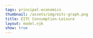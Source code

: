 ```yaml
---
tags: principal-economics
thumbnail: /assets/img/eitc-graph.png
title: EITC Consumption-Leisure
layout: model.njk
show: true
---
```

<script defer>
const myCalculator = new EconVision();
myCalculator.setGraphs({'engine':'desmos','idDiv':'EITCGraph','height':'750px','width':'100','left':'-25','right':'3000','bottom':'-100','top':'18000','copy':true,'expressions':false,'zoomFit':true,'showXAxis':true,'showYAxis':true,'xAxisLabel':'l(hours)       ','yAxisLabel':'C($)'});

//work hours
myCalculator.addSliderInput({'idDiv':'workHours','title':'Work Hours','latex':'H_w','min':'0','max':'10000','step':'1','defaultValue':'2000','listGraphs':[0]});

//hourly wage
myCalculator.addSliderInput({'idDiv':'wagePay','title':'Hourly Wage','latex':'W_{age}','min':'0','max':'100','step':'0.01','defaultValue':'8','listGraphs':[0]});




//drawbaseLine
myCalculator.addExpression({'idDiv':'baseLine','latex':"f_{base}\\left(l\\right)=H_{w}\\cdot W_{age}-l\\cdot W_{age}\\left\\{l\\ge0\\right\\}",'color':'#8d5cff','lineStyle':Desmos.Styles.DASHED,'lineWidth':1,'lineOpacity':0.5,'listGraphs':[0]});
myCalculator.addExpression({'idDiv':'findYintercept','latex':"p_{y}=f_{base}(0)",'color':'#8d5cff','lineStyle':Desmos.Styles.DASHED,'lineWidth':1,'lineOpacity':0.5,'listGraphs':[0]});

myCalculator.line();

//first threshold
myCalculator.addSliderInput({'idDiv':'firstThreshold','title':'Phase-In Amount','latex':'I_1','min':'0','max':'20000','step':'0.01','defaultValue':'5000','listGraphs':[0]});
myCalculator.addSliderInput({'idDiv':'firstThresholdPrecent','title':'Phase-In Rate','latex':'P_1','min':'0.01','max':'1','step':'0.01','defaultValue':'0.2','listGraphs':[0]});

//draw1
myCalculator.addExpression({'idDiv':'firstThresholdDraw','latex':"\\operatorname{polygon}\\left(\\left[\\left(H_{w},0\\right),\\left(H_{w}-\\frac{I_{1}}{W_{age}},I_{1}\\cdot\\left(1+P_{1}\\right)\\right)\\right]\\right)",'color':'#8d5cff','listGraphs':[0]});
//dashedConsumption
myCalculator.addExpression({'idDiv':'firstThresholdDrawDashed','latex':"\\operatorname{polygon}\\left(\\left[\\left(0,I_{1}\\cdot\\left(1+P_{1}\\right)\\right),\\left(H_{w}-\\frac{I_{1}}{W_{age}},I_{1}\\cdot\\left(1+P_{1}\\right)\\right)\\right]\\right)",'color':'#848484','lineStyle':Desmos.Styles.DASHED,'lineWidth':0.5,'listGraphs':[0]});
myCalculator.addExpression({'idDiv':'firstThresholdDrawDashedleisure','latex':"\\operatorname{polygon}\\left(\\left[\\left(\\left(H_{w}-\\frac{I_{1}}{W_{age}}\\right),0\\right),\\left(\\left(H_{w}-\\frac{I_{1}}{W_{age}}\\right),I_{1}\\cdot\\left(1+P_{1}\\right)\\right)\\right]\\right)",'color':'#848484','lineStyle':Desmos.Styles.DASHED,'lineWidth':0.5,'listGraphs':[0]});
//price
myCalculator.addExpression({'idDiv':'firstPriceThresholdVar','latex':"p_{1}=I_{1}\\cdot(1+P_{1})",'listGraphs':[0]});
myCalculator.addLabel({'idDiv':'firstPriceThreshold','latex':"\\left(0,I_{1}\\cdot\\left(1+P_{1}\\right)\\right)",'label':'$${p_{1}}','pointSize':'0','showLabel':true,'labelOrientation':Desmos.LabelOrientations.RIGHT,'listGraphs':[0]});
//leisure
myCalculator.addExpression({'idDiv':'firstLeisureThresholdVar','latex':"l_{1}=H_{w}-\\frac{I_{1}}{W_{age}}",'listGraphs':[0]});
myCalculator.addLabel({'idDiv':'firstLeisureThreshold','latex':"\\left(\\left(H_{w}-\\frac{I_{1}}{W_{age}}\\right),I_{1}\\cdot\\left(1+P_{1}\\right)\\right)",'label':'`l_{1}=`${l_{1}}','pointSize':'10','showLabel':true,'dragMode':Desmos.DragModes.X,'labelOrientation':Desmos.LabelOrientations.RIGHT,'listGraphs':[0]});

myCalculator.line();

//second threshold
myCalculator.addSliderInput({'idDiv':'secondThreshold','title':'Steady-State Amount','latex':'I_2','min':'0','max':'20000','step':'0.01','defaultValue':'6000','listGraphs':[0]});
//draw2
myCalculator.addExpression({'idDiv':'secondThresholdDraw','latex':"\\operatorname{polygon}\\left(\\left[\\left(\\left(H_{w}-\\frac{I_{1}}{W_{age}}-\\frac{I_{2}}{W_{age}}\\right),\\left(I_{2}+\\left(I_{1}\\cdot\\left(1+P_{1}\\right)\\right)\\right)\\right),\\left(H_{w}-\\frac{I_{1}}{W_{age}},I_{1}\\cdot\\left(1+P_{1}\\right)\\right)\\right]\\right)",'color':'#8d5cff','listGraphs':[0]});
//dashedConsumption
myCalculator.addExpression({'idDiv':'secondThresholdDrawDashed','latex':"\\operatorname{polygon}\\left(\\left[\\left(0,\\left(I_{2}+\\left(I_{1}\\cdot\\left(1+P_{1}\\right)\\right)\\right)\\right),\\left(\\left(H_{w}-\\frac{I_{1}}{W_{age}}-\\frac{I_{2}}{W_{age}}\\right),\\left(I_{2}+\\left(I_{1}\\cdot\\left(1+P_{1}\\right)\\right)\\right)\\right)\\right]\\right)",'color':'#848484','lineStyle':Desmos.Styles.DASHED,'lineWidth':0.5,'listGraphs':[0]});
myCalculator.addExpression({'idDiv':'secondThresholdDrawDashedleisure','latex':"\\operatorname{polygon}\\left(\\left[\\left(\\left(H_{w}-\\frac{I_{1}}{W_{age}}-\\frac{I_{2}}{W_{age}}\\right),\\left(I_{2}+\\left(I_{1}\\cdot\\left(1+P_{1}\\right)\\right)\\right)\\right),\\left(\\left(H_{w}-\\frac{I_{1}}{W_{age}}-\\frac{I_{2}}{W_{age}}\\right),0\\right)\\right]\\right)",'color':'#848484','lineStyle':Desmos.Styles.DASHED,'lineWidth':0.5,'listGraphs':[0]});

//price
myCalculator.addExpression({'idDiv':'secondPriceThresholdVar','latex':"p_{2}=\\left(I_{2}+\\left(I_{1}\\cdot\\left(1+P_{1}\\right)\\right)\\right)",'listGraphs':[0]});
myCalculator.addLabel({'idDiv':'secondPriceThreshold','latex':"\\left(0,\\left(I_{2}+\\left(I_{1}\\cdot\\left(1+P_{1}\\right)\\right)\\right)\\right)",'label':'$${p_{2}}','pointSize':'0','showLabel':true,'labelOrientation':Desmos.LabelOrientations.RIGHT,'listGraphs':[0]});
//leisure
myCalculator.addExpression({'idDiv':'secondLeisureThresholdVar','latex':"l_{2}=\\left(H_{w}-\\frac{I_{1}}{W_{age}}-\\frac{I_{2}}{W_{age}}\\right)",'listGraphs':[0]});
myCalculator.addLabel({'idDiv':'secondLeisureThreshold','latex':"\\left(\\left(H_{w}-\\frac{I_{1}}{W_{age}}-\\frac{I_{2}}{W_{age}}\\right),\\left(I_{2}+\\left(I_{1}\\cdot\\left(1+P_{1}\\right)\\right)\\right)\\right)",'label':'`l_{2}=`${l_{2}}','pointSize':'10','showLabel':true,'dragMode':Desmos.DragModes.X,'labelOrientation':Desmos.LabelOrientations.RIGHT,'listGraphs':[0]});


myCalculator.line();

//third threshold
myCalculator.addSliderInput({'idDiv':'thirdThresholdPrecent','title':'Phase-Out Rate','latex':'P_3','min':'0.01','max':'1','step':'0.01','defaultValue':'0.5','listGraphs':[0]});

//draw3
myCalculator.addExpression({'idDiv':'thirdThresholdDraw1','latex':"\\operatorname{polygon}\\left(\\left[\\left(\\left(H_{w}-\\frac{I_{1}}{W_{age}}-\\frac{I_{2}}{W_{age}}\\right),\\left(I_{2}+\\left(I_{1}\\cdot\\left(1+P_{1}\\right)\\right)\\right)\\right),\\left\\{\\left(H_{w}-\\frac{I_{1}}{W_{age}}-\\frac{I_{2}}{W_{age}}\\right)-\\frac{\\left(I_{1}\\cdot\\left(1+P_{1}\\right)-I_{1}\\right)}{P_{3}\\cdot W_{age}}\\ge0:\\left(\\left(H_{w}-\\frac{I_{1}}{W_{age}}-\\frac{I_{2}}{W_{age}}\\right)-\\frac{\\left(I_{1}\\cdot\\left(1+P_{1}\\right)-I_{1}\\right)}{P_{3}\\cdot W_{age}},\\left(I_{2}+\\left(I_{1}\\cdot\\left(1+P_{1}\\right)\\right)\\right)+\\frac{\\left(I_{1}\\cdot\\left(1+P_{1}\\right)-I_{1}\\right)}{P_{3}\\cdot W_{age}}\\cdot W_{age}\\cdot\\left(1-P_{3}\\right)\\right),\\left(0,\\left(I_{2}+\\left(I_{1}\\cdot\\left(1+P_{1}\\right)\\right)\\right)-\\left(\\frac{\\left(I_{2}+\\left(I_{1}\\cdot\\left(1+P_{1}\\right)\\right)\\right)-\\left(I_{2}+\\left(I_{1}\\cdot\\left(1+P_{1}\\right)\\right)\\right)+\\frac{\\left(I_{1}\\cdot\\left(1+P_{1}\\right)-I_{1}\\right)}{P_{3}\\cdot W_{age}}\\cdot W_{age}\\cdot\\left(1-P_{3}\\right)}{\\left(H_{w}-\\frac{I_{1}}{W_{age}}-\\frac{I_{2}}{W_{age}}\\right)-\\left(H_{w}-\\frac{I_{1}}{W_{age}}-\\frac{I_{2}}{W_{age}}\\right)-\\frac{\\left(I_{1}\\cdot\\left(1+P_{1}\\right)-I_{1}\\right)}{P_{3}\\cdot W_{age}}}\\right)\\cdot\\left(H_{w}-\\frac{I_{1}}{W_{age}}-\\frac{I_{2}}{W_{age}}\\right)\\right)\\right\\}\\right]\\right)",'color':'#8d5cff','listGraphs':[0]});
myCalculator.addExpression({'idDiv':'thirdThresholdDraw2','latex':"\\operatorname{polygon}\\left(\\left[\\left(\\left(H_{w}-\\frac{I_{1}}{W_{age}}-\\frac{I_{2}}{W_{age}}\\right)-\\frac{\\left(I_{1}\\cdot\\left(1+P_{1}\\right)-I_{1}\\right)}{P_{3}\\cdot W_{age}},\\left(I_{2}+\\left(I_{1}\\cdot\\left(1+P_{1}\\right)\\right)\\right)+\\frac{\\left(I_{1}\\cdot\\left(1+P_{1}\\right)-I_{1}\\right)}{P_{3}\\cdot W_{age}}\\cdot W_{age}\\cdot\\left(1-P_{3}\\right)\\right)\\left\\{\\left(H_{w}-\\frac{I_{1}}{W_{age}}-\\frac{I_{2}}{W_{age}}\\right)-\\frac{\\left(I_{1}\\cdot\\left(1+P_{1}\\right)-I_{1}\\right)}{P_{3}\\cdot W_{age}}\\ge0\\right\\},\\left(0,f_{base}\\left(0\\right)\\right)\\right]\\right)",'color':'#8d5cff','listGraphs':[0]});
//dashedConsumption
myCalculator.addExpression({'idDiv':'thirdThresholdDrawDashed','latex':"\\operatorname{polygon}\\left(\\left[\\left(0,\\left(I_{2}+\\left(I_{1}\\cdot\\left(1+P_{1}\\right)\\right)\\right)+\\frac{\\left(I_{1}\\cdot\\left(1+P_{1}\\right)-I_{1}\\right)}{P_{3}\\cdot W_{age}}\\cdot W_{age}\\cdot\\left(1-P_{3}\\right)\\right),\\left(\\left(H_{w}-\\frac{I_{1}}{W_{age}}-\\frac{I_{2}}{W_{age}}\\right)-\\frac{\\left(I_{1}\\cdot\\left(1+P_{1}\\right)-I_{1}\\right)}{P_{3}\\cdot W_{age}},\\left(I_{2}+\\left(I_{1}\\cdot\\left(1+P_{1}\\right)\\right)\\right)+\\frac{\\left(I_{1}\\cdot\\left(1+P_{1}\\right)-I_{1}\\right)}{P_{3}\\cdot W_{age}}\\cdot W_{age}\\cdot\\left(1-P_{3}\\right)\\right)\\left\\{\\left(H_{w}-\\frac{I_{1}}{W_{age}}-\\frac{I_{2}}{W_{age}}\\right)-\\frac{\\left(I_{1}\\cdot\\left(1+P_{1}\\right)-I_{1}\\right)}{P_{3}\\cdot W_{age}}\\ge0\\right\\}\\right]\\right)",'color':'#848484','lineStyle':Desmos.Styles.DASHED,'lineWidth':0.5,'listGraphs':[0]});
myCalculator.addExpression({'idDiv':'thirdThresholdDrawDashedleisure','latex':"\\operatorname{polygon}\\left(\\left[\\left(\\left(H_{w}-\\frac{I_{1}}{W_{age}}-\\frac{I_{2}}{W_{age}}\\right)-\\frac{\\left(I_{1}\\cdot\\left(1+P_{1}\\right)-I_{1}\\right)}{P_{3}\\cdot W_{age}},0\\right),\\left(\\left(H_{w}-\\frac{I_{1}}{W_{age}}-\\frac{I_{2}}{W_{age}}\\right)-\\frac{\\left(I_{1}\\cdot\\left(1+P_{1}\\right)-I_{1}\\right)}{P_{3}\\cdot W_{age}},\\left(I_{2}+\\left(I_{1}\\cdot\\left(1+P_{1}\\right)\\right)\\right)+\\frac{\\left(I_{1}\\cdot\\left(1+P_{1}\\right)-I_{1}\\right)}{P_{3}\\cdot W_{age}}\\cdot W_{age}\\cdot\\left(1-P_{3}\\right)\\right)\\left\\{\\left(H_{w}-\\frac{I_{1}}{W_{age}}-\\frac{I_{2}}{W_{age}}\\right)-\\frac{\\left(I_{1}\\cdot\\left(1+P_{1}\\right)-I_{1}\\right)}{P_{3}\\cdot W_{age}}\\ge0\\right\\}\\right]\\right)",'color':'#848484','lineStyle':Desmos.Styles.DASHED,'lineWidth':0.5,'listGraphs':[0]});

//price
myCalculator.addExpression({'idDiv':'thirdPriceThresholdVar','latex':"p_{3}=\\left(I_{2}+\\left(I_{1}\\cdot\\left(1+P_{1}\\right)\\right)\\right)+\\frac{\\left(I_{1}\\cdot\\left(1+P_{1}\\right)-I_{1}\\right)}{P_{3}\\cdot W_{age}}\\cdot W_{age}\\cdot\\left(1-P_{3}\\right)",'listGraphs':[0]});
myCalculator.addLabel({'idDiv':'thirdPriceThreshold','latex':"\\left(0,\\left(I_{2}+\\left(I_{1}\\cdot\\left(1+P_{1}\\right)\\right)\\right)+\\frac{\\left(I_{1}\\cdot\\left(1+P_{1}\\right)-I_{1}\\right)}{P_{3}\\cdot W_{age}}\\cdot W_{age}\\cdot\\left(1-P_{3}\\right)\\right)",'label':'$${p_{3}}','pointSize':'0','showLabel':true,'labelOrientation':Desmos.LabelOrientations.RIGHT,'listGraphs':[0]});
//leisure
myCalculator.addExpression({'idDiv':'thirdLeisureThresholdVar','latex':"l_{3}=\\left(H_{w}-\\frac{I_{1}}{W_{age}}-\\frac{I_{2}}{W_{age}}\\right)-\\frac{\\left(I_{1}\\cdot\\left(1+P_{1}\\right)-I_{1}\\right)}{P_{3}\\cdot W_{age}}",'listGraphs':[0]});
myCalculator.addLabel({'idDiv':'thirdLeisureThreshold','latex':"\\left(\\left(H_{w}-\\frac{I_{1}}{W_{age}}-\\frac{I_{2}}{W_{age}}\\right)-\\frac{\\left(I_{1}\\cdot\\left(1+P_{1}\\right)-I_{1}\\right)}{P_{3}\\cdot W_{age}},\\left(I_{2}+\\left(I_{1}\\cdot\\left(1+P_{1}\\right)\\right)\\right)+\\frac{\\left(I_{1}\\cdot\\left(1+P_{1}\\right)-I_{1}\\right)}{P_{3}\\cdot W_{age}}\\cdot W_{age}\\cdot\\left(1-P_{3}\\right)\\right)\\left\\{\\left(H_{w}-\\frac{I_{1}}{W_{age}}-\\frac{I_{2}}{W_{age}}\\right)-\\frac{\\left(I_{1}\\cdot\\left(1+P_{1}\\right)-I_{1}\\right)}{P_{3}\\cdot W_{age}}\\ge0\\right\\}",'label':'`l_{3}=`${l_{3}}','pointSize':'10','showLabel':true,'labelOrientation':Desmos.LabelOrientations.RIGHT,'listGraphs':[0]});

//shaded
myCalculator.addExpression({'idDiv':'shadedBenefit','latex':"\\operatorname{polygon}\\left(\\left[\\left(H_{w},0\\right),\\left(H_{w}-\\frac{I_{1}}{W_{age}},I_{1}\\cdot\\left(1+P_{1}\\right)\\right),\\left(\\left(H_{w}-\\frac{I_{1}}{W_{age}}-\\frac{I_{2}}{W_{age}}\\right),\\left(I_{2}+\\left(I_{1}\\cdot\\left(1+P_{1}\\right)\\right)\\right)\\right),\\left(H_{w}-\\frac{I_{1}}{W_{age}},I_{1}\\cdot\\left(1+P_{1}\\right)\\right),\\left(\\left(H_{w}-\\frac{I_{1}}{W_{age}}-\\frac{I_{2}}{W_{age}}\\right),\\left(I_{2}+\\left(I_{1}\\cdot\\left(1+P_{1}\\right)\\right)\\right)\\right),\\left\\{\\left(H_{w}-\\frac{I_{1}}{W_{age}}-\\frac{I_{2}}{W_{age}}\\right)-\\frac{\\left(I_{1}\\cdot\\left(1+P_{1}\\right)-I_{1}\\right)}{P_{3}\\cdot W_{age}}\\ge0:\\left(\\left(H_{w}-\\frac{I_{1}}{W_{age}}-\\frac{I_{2}}{W_{age}}\\right)-\\frac{\\left(I_{1}\\cdot\\left(1+P_{1}\\right)-I_{1}\\right)}{P_{3}\\cdot W_{age}},\\left(I_{2}+\\left(I_{1}\\cdot\\left(1+P_{1}\\right)\\right)\\right)+\\frac{\\left(I_{1}\\cdot\\left(1+P_{1}\\right)-I_{1}\\right)}{P_{3}\\cdot W_{age}}\\cdot W_{age}\\cdot\\left(1-P_{3}\\right)\\right),\\left(0,\\left(I_{2}+\\left(I_{1}\\cdot\\left(1+P_{1}\\right)\\right)\\right)-\\left(\\frac{\\left(I_{2}+\\left(I_{1}\\cdot\\left(1+P_{1}\\right)\\right)\\right)-\\left(I_{2}+\\left(I_{1}\\cdot\\left(1+P_{1}\\right)\\right)\\right)+\\frac{\\left(I_{1}\\cdot\\left(1+P_{1}\\right)-I_{1}\\right)}{P_{3}\\cdot W_{age}}\\cdot W_{age}\\cdot\\left(1-P_{3}\\right)}{\\left(H_{w}-\\frac{I_{1}}{W_{age}}-\\frac{I_{2}}{W_{age}}\\right)-\\left(H_{w}-\\frac{I_{1}}{W_{age}}-\\frac{I_{2}}{W_{age}}\\right)-\\frac{\\left(I_{1}\\cdot\\left(1+P_{1}\\right)-I_{1}\\right)}{P_{3}\\cdot W_{age}}}\\right)\\cdot\\left(H_{w}-\\frac{I_{1}}{W_{age}}-\\frac{I_{2}}{W_{age}}\\right)\\right)\\right\\},\\left(0,f_{base}\\left(0\\right)\\right)\\right]\\right)",'color':'#dfd072','lineWidth':0,'listGraphs':[0]});

//instructions values
myCalculator.setValue({idDiv:"workHoursValue", decimal:0, latex:"H_w", listGraphs:[0]});
myCalculator.setValue({idDiv:"wagePayValue", decimal:2, latex:"W_{age}", listGraphs:[0]});
myCalculator.setValue({idDiv:"maxProfit", decimal:2, latex:"p_{y}", listGraphs:[0]});
myCalculator.setValue({idDiv:"PhaseInAmtVal", decimal:0, latex:"I_{1}", listGraphs:[0]});
myCalculator.setValue({idDiv:"PhaseInRateVal", decimal:2, latex:"P_{1}", listGraphs:[0]});
myCalculator.setValue({idDiv:"PhaseInLeisureVal", decimal:0, latex:"l_{1}", listGraphs:[0]});
myCalculator.setValue({idDiv:"PhaseInConsumptionVal", decimal:0, latex:"p_{1}", listGraphs:[0]});
myCalculator.setValue({idDiv:"SSAmtVal", decimal:0, latex:"I_{2}", listGraphs:[0]});
myCalculator.setValue({idDiv:"PhaseOutRateVal", decimal:2, latex:"P_{3}", listGraphs:[0]});


myCalculator.setInstructions({'title':'Budget Constraint','content':'Set up a budget constraint by adjusting the Work Hours slider and Hourly Wage slider. Work Hours can be defined for any time frame, such as daily, weekly, monthly, quarterly, yearly, or any other way you define.<br>Current Work Hours: \\exp{workHoursValue} <br>Current Hourly Wage: $\\exp{wagePayValue} \\theory{"What is EITC?","The Earned Income Tax Credit (EITC) is a tax credit available to low to moderate-income working individuals and families. It was introduced in 1975 to encourage employment and alleviate poverty among working families. The credit is based on several factors, such as the recipient`s earned income, filing status, and number of children. The EITC is a refundable credit, which means that if the credit amount exceeds the recipient`s tax liability, the remaining amount is refunded to the taxpayer. The credit amount increases with earned income up to a certain threshold, after which it phases out gradually. The EITC is one of the most effective anti-poverty tools in the United States, lifting millions of families out of poverty each year."}'});
myCalculator.setInstructions({'title':'Find Intercepts','content':'Before beginning the question, we need to draw the base budget line, which represents the line an individual would have without receiving EITC benefits. The purple dashed line on the graph represents this line.<br>The x-intercept is the Total Work Hours which is: \\exp{workHoursValue}<br>The y-intercept we multiply Work Hours and Hourly Wage: \\exp{workHoursValue}%%\\cdot%%\\exp{wagePayValue}%%=%%\\exp{maxProfit}\\tip{"The y-intercept represents the total possible profits, and the units are in dollar amounts.<br>$\\exp{maxProfit}"}'});
myCalculator.setInstructions({'title':'Phase-In','content':'<b>Please adjust the Phase-In amount and rate sliders.</b> The Earned Income Tax Credit will increase at the $\\exp{PhaseInAmtVal} Phase-In stage by a rate of \\exp{PhaseInRateVal}.<br><b>Please drag the %%l_{1}%% point on the graph to adjust the Phase-In Amount.</b> This may help you understand the nature of the model.<br>The %%l_{1}%% point, which is represented by \\exp{PhaseInLeisureVal} hours, shows the total amount of leisure hours up to the first stage. Similarly, $\\exp{PhaseInConsumptionVal} represents the post-benefit consumption up to the first stage.\\tip{"The rate of \\exp{PhaseInRateVal} can be interpreted as an increase of $\\exp{PhaseInRateVal} for every $1 earned."}'});
myCalculator.setInstructions({'title':'Steady-State','content':'<b>Please adjust the Steady-State amount slider.</b> The Earned Income Tax Credit will remain constant at the $\\exp{SSAmtVal} Steady-State stage.<br><b>Please drag the %%l_{2}%% point on the graph to adjust the Steady-State Amount.</b> This may help you understand the nature of the model.<br>The Steady-State phase occurs between the %%l_{1}%% and %%l_{2}%% points and represents a period during which the EITC neither increases nor decreases. \\tip{"You can identify the start and end of this phase by following the post-benefit line, which will remain parallel to the baseline (dashed line)."}'});
myCalculator.setInstructions({'title':'Phase-Out','content':'<b>Please adjust the Phase-Out rate slider.</b> The Earned Income Tax Credit will decrease by a rate of \\exp{PhaseOutRateVal}.<br>The %%l_{3}%% point represents the end of the Phase-Out phase, at which the EITC will vanish and become zero, while the Hourly Wage will remain constant. As you decrease the rate of Phase-Out, the line will move above the baseline (dashed line) and touch the y-intercept. This indicates that the worker continues to benefit from the program and may still be eligible for the Phase-Out stage.'});

myCalculator.setCreators({'title':'Developer','name':'Radi','school':'GS’23'});

myCalculator.setScriptPackage({'replaceExp':true,'replaceLatex':true,'replaceTip':true,'replaceTheory':true,'refresh':true});
</script>
